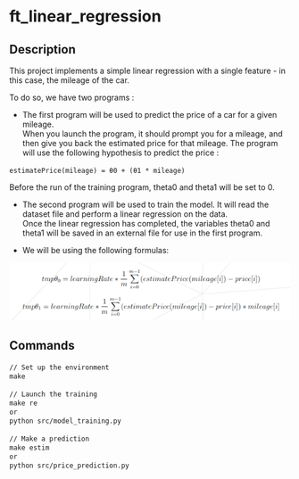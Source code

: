# ft_linear_regression

## Description
This project implements a simple linear regression with a single feature - in this case, the mileage of the car.<br />

To do so, we have two programs :<br />
* The first program will be used to predict the price of a car for a given mileage.<br />
When you launch the program, it should prompt you for a mileage, and then give
you back the estimated price for that mileage. The program will use the following
hypothesis to predict the price :<br />

`estimatePrice(mileage) = θ0 + (θ1 * mileage)`<br />

Before the run of the training program, theta0 and theta1 will be set to 0.<br />

* The second program will be used to train the model. It will read the dataset file
and perform a linear regression on the data.<br />
Once the linear regression has completed, the variables theta0 and theta1 will be saved in an external file for use in the first program.<br />

* We will be using the following formulas:
<img src="screenshots/formulas.png" />

## Commands
```
// Set up the environment
make

// Launch the training
make re
or
python src/model_training.py

// Make a prediction
make estim
or
python src/price_prediction.py
```

